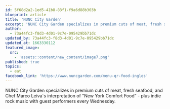 ```yaml
---
id: 5f68d2a2-1ed5-41b8-83f1-f9a6d88b303b
blueprint: article
title: 'NUNC City Garden'
excerpt: 'NUNC City Garden specializes in premium cuts of meat, fresh seafood.'
author:
  - 73a44fc3-f8d3-4d01-9c7e-095429bb71dc
updated_by: 73a44fc3-f8d3-4d01-9c7e-095429bb71dc
updated_at: 1663330112
featured_image:
  src:
    - 'assets::content/new_content/image7.png'
published: true
topics:
  - eat
facebook_link: 'https://www.nuncgarden.com/menu-qr-food-ingles'
---
```

NUNC City Garden specializes in premium cuts of meat, fresh seafood, and Chef Marco Leiva´s interpretation of "New York Comfort Food” - plus indie rock music with guest performers every Wednesday.